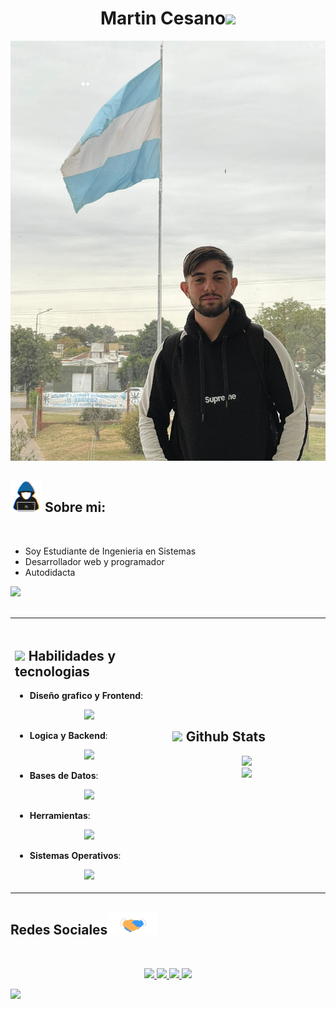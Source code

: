 
<h1 align="center"><b>Martin Cesano</b><img src="https://media.giphy.com/media/hvRJCLFzcasrR4ia7z/giphy.gif" width="35"></h1>

![](https://github.com/MartinCesano/MartinCesano/blob/main/fbda96f6-4b71-4194-9f85-069180912ce3.jpg)

## <picture><img src = "https://github.com/0xAbdulKhalid/0xAbdulKhalid/raw/main/assets/mdImages/about_me.gif" width = 50px></picture> **Sobre mi:**
<br>

- Soy Estudiante de Ingenieria en Sistemas 
- Desarrollador web y programador 
- Autodidacta

<img src="https://user-images.githubusercontent.com/73097560/115834477-dbab4500-a447-11eb-908a-139a6edaec5c.gif"><br><br>

<table border="0" width="100%" align="center">
  <tr>
    <td width="50%">  <br>  
      
  ## <img src="https://media2.giphy.com/media/QssGEmpkyEOhBCb7e1/giphy.gif?cid=ecf05e47a0n3gi1bfqntqmob8g9aid1oyj2wr3ds3mg700bl&rid=giphy.gif" width ="25"><b> Habilidades y tecnologias</b>

  - **Diseño grafico y Frontend**:
  <p align="center">
    <a>
      <img src="https://skillicons.dev/icons?i=react,js,html,css,figma,ps,angular" />
    </a>
  </p>
  
  - **Logica y Backend**:
  <p align="center">
    <a>
      <img src="https://skillicons.dev/icons?i=java,nodejs,ts,py,c,nestjs" />
    </a>
  </p>
  
  - **Bases de Datos**:
  <p align="center">
    <a>
      <img src="https://skillicons.dev/icons?i=mysql,postgres,sqlite" />
    </a>
  </p>
  
  - **Herramientas**:
  <p align="center">
    <a>
      <img src="https://skillicons.dev/icons?i=vscode,git,github,azure,docker" />
    </a>
  </p>
  
  - **Sistemas Operativos**:
  <p align="center">
    <a>
      <img src="https://skillicons.dev/icons?i=windows,linux" />
    </a>
  </p>
 
  </td>
  <td width="50%">
    
  ## <img src="https://media.giphy.com/media/iY8CRBdQXODJSCERIr/giphy.gif" width="35"><b> Github Stats </b>
  <div align="center">
  <p align="center">
    <a>
      <img src="https://github-readme-stats.vercel.app/api/top-langs/?username=MartinCesano" />
    </a>
  <br>
    <a>
      <img src="https://github-readme-stats.vercel.app/api?username=MartinCesano" />
    </a>
  </p>
  </div>
  <br>       
  </td>
  </tr>
</table>

## <b>Redes Sociales</b><img src="https://github.com/0xAbdulKhalid/0xAbdulKhalid/raw/main/assets/mdImages/handshake.gif" width ="80">
<br>
<div align='left'>
<p align="center">
  <a href="https://www.instagram.com/martin_cesano13/" target="_blank">
    <img src="https://skillicons.dev/icons?i=instagram" />
  </a>
  <a href="https://x.com/martin_cesano13" target="_blank">
    <img src="https://skillicons.dev/icons?i=twitter" />
  </a>
  <a href="https://www.linkedin.com/in/martin-cesano-730105247/" target="_blank">
    <img src="https://skillicons.dev/icons?i=linkedin" />
  </a>
  <a href="mailto:cesano305@gmail.com" target="_blank"">
    <img src="https://skillicons.dev/icons?i=gmail" />
  </a>
</p>
</div>

<img src="https://user-images.githubusercontent.com/73097560/115834477-dbab4500-a447-11eb-908a-139a6edaec5c.gif">

